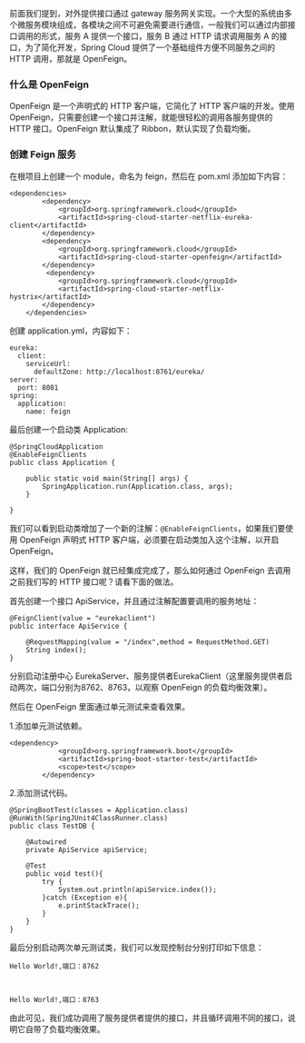 前面我们提到，对外提供接口通过 gateway
服务网关实现。一个大型的系统由多个微服务模块组成，各模块之间不可避免需要进行通信，一般我们可以通过内部接口调用的形式，服务 A 提供一个接口，服务 B 通过
HTTP 请求调用服务 A 的接口，为了简化开发，Spring Cloud 提供了一个基础组件方便不同服务之间的 HTTP 调用，那就是
OpenFeign。

### 什么是 OpenFeign

OpenFeign 是一个声明式的 HTTP 客户端，它简化了 HTTP 客户端的开发。使用
OpenFeign，只需要创建一个接口并注解，就能很轻松的调用各服务提供的 HTTP 接口。OpenFeign 默认集成了
Ribbon，默认实现了负载均衡。

### 创建 Feign 服务

在根项目上创建一个 module，命名为 feign，然后在 pom.xml 添加如下内容：

    
    
    <dependencies>
            <dependency>
                <groupId>org.springframework.cloud</groupId>
                <artifactId>spring-cloud-starter-netflix-eureka-client</artifactId>
            </dependency>
            <dependency>
                <groupId>org.springframework.cloud</groupId>
                <artifactId>spring-cloud-starter-openfeign</artifactId>
            </dependency>
             <dependency>
                <groupId>org.springframework.cloud</groupId>
                <artifactId>spring-cloud-starter-netflix-hystrix</artifactId>
            </dependency>
        </dependencies>
    

创建 application.yml，内容如下：

    
    
    eureka:
      client:
        serviceUrl:
          defaultZone: http://localhost:8761/eureka/
    server:
      port: 8081
    spring:
      application:
        name: feign
    

最后创建一个启动类 Application:

    
    
    @SpringCloudApplication
    @EnableFeignClients
    public class Application {
    
        public static void main(String[] args) {
            SpringApplication.run(Application.class, args);
        }
    
    }
    

我们可以看到启动类增加了一个新的注解：`@EnableFeignClients`，如果我们要使用 OpenFeign 声明式 HTTP
客户端，必须要在启动类加入这个注解，以开启 OpenFeign。

这样，我们的 OpenFeign 就已经集成完成了，那么如何通过 OpenFeign 去调用之前我们写的 HTTP 接口呢？请看下面的做法。

首先创建一个接口 ApiService，并且通过注解配置要调用的服务地址：

    
    
    @FeignClient(value = "eurekaclient")
    public interface ApiService {
    
        @RequestMapping(value = "/index",method = RequestMethod.GET)
        String index();
    }
    

分别启动注册中心 EurekaServer、服务提供者EurekaClient（这里服务提供者启动两次，端口分别为8762、8763，以观察
OpenFeign 的负载均衡效果）。

然后在 OpenFeign 里面通过单元测试来查看效果。

1.添加单元测试依赖。

    
    
    <dependency>
                <groupId>org.springframework.boot</groupId>
                <artifactId>spring-boot-starter-test</artifactId>
                <scope>test</scope>
            </dependency>
    

2.添加测试代码。

    
    
    @SpringBootTest(classes = Application.class)
    @RunWith(SpringJUnit4ClassRunner.class)
    public class TestDB {
    
        @Autowired
        private ApiService apiService;
    
        @Test
        public void test(){
            try {
                System.out.println(apiService.index());
            }catch (Exception e){
                e.printStackTrace();
            }
        }
    }
    

最后分别启动两次单元测试类，我们可以发现控制台分别打印如下信息：

    
    
    Hello World!,端口：8762
    
    
    
    Hello World!,端口：8763
    

由此可见，我们成功调用了服务提供者提供的接口，并且循环调用不同的接口，说明它自带了负载均衡效果。

